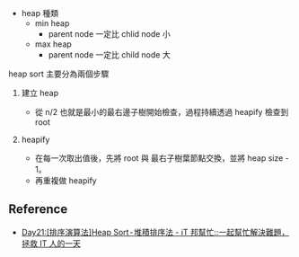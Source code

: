
- heap 種類
	- min heap
		- parent node 一定比 chlid node 小
	- max heap
		- parent node 一定比 child node 大


heap sort 主要分為兩個步驟

1. 建立 heap
	 - 從 n/2 也就是最小的最右邊子樹開始檢查，過程持續透過 heapify 檢查到 root

2. heapify
	- 在每一次取出值後，先將 root 與 最右子樹葉節點交換，並將 heap size - 1。
	- 再重複做 heapify

## Reference

- [Day21:[排序演算法]Heap Sort - 堆積排序法 - iT 邦幫忙::一起幫忙解決難題，拯救 IT 人的一天](https://ithelp.ithome.com.tw/articles/10266206)

